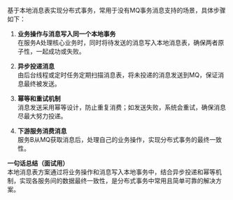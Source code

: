 基于本地消息表实现分布式事务，常用于没有MQ事务消息支持的场景，具体步骤如下：

1. **业务操作与消息写入同一个本地事务**  
  在服务A处理核心业务时，同时将待发送的消息写入本地消息表，确保两者原子性，一起成功或失败。

2. **异步投递消息**  
  由后台线程或定时任务定期扫描消息表，将未投递的消息发送到MQ，保证消息最终被发送。

3. **幂等和重试机制**  
  消息发送采用幂等设计，防止重复消费；如发送失败，系统会重试，确保消息尽最大努力投递。

4. **下游服务消费消息**  
  服务B从MQ获取消息后，处理自己的业务操作，实现分布式事务的最终一致性。

**一句话总结（面试用）**  
本地消息表方案通过将业务操作和消息写入本地事务中，结合异步投递和幂等机制，实现各服务间的数据最终一致性，是分布式事务中常用且简单可靠的解决方案。